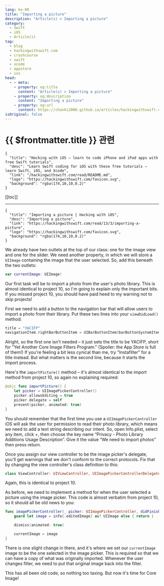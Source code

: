 ```yaml
---
lang: ko-KR
title: "Importing a picture"
description: "Article(s) > Importing a picture"
category:
  - Swift
  - iOS
  - Article(s)
tag: 
  - blog
  - hackingwithswift.com
  - crashcourse
  - swift
  - xcode
  - appstore
  - ios  
head:
  - - meta:
    - property: og:title
      content: "Article(s) > Importing a picture"
    - property: og:description
      content: "Importing a picture"
    - property: og:url
      content: https://chanhi2000.github.io/articles/hackingwithswift.com/read/13/03-importing-a-picture.html
isOriginal: false
---
```


# {{ $frontmatter.title }} 관련

```component VPCard
{
  "title": "Hacking with iOS – learn to code iPhone and iPad apps with free Swift tutorials",
  "desc": "Learn Swift coding for iOS with these free tutorials – learn Swift, iOS, and Xcode",
  "link": "/hackingwithswift.com/read/README.md",
  "logo": "https://hackingwithswift.com/favicon.svg",
  "background": "rgba(174,10,10,0.2)"
}
```

[[toc]]

---

```component VPCard
{
  "title": "Importing a picture | Hacking with iOS",
  "desc": "Importing a picture",
  "link": "https://hackingwithswift.com/read/13/3/importing-a-picture",
  "logo": "https://hackingwithswift.com/favicon.svg",
  "background": "rgba(174,10,10,0.2)"
}
```

<VidStack src="youtube/vr-lKRdKuNY" />

We already have two outlets at the top of our class: one for the image view and one for the slider. We need another property, in which we will store a `UIImage` containing the image that the user selected. So, add this beneath the two outlets:

```swift
var currentImage: UIImage!
```

Our first task will be to import a photo from the user's photo library. This is almost identical to project 10, so I'm going to explain only the important bits. If you missed project 10, you should have paid heed to my warning not to skip projects!

First we need to add a button to the navigation bar that will allow users to import a photo from their library. Put these two lines into your `viewDidLoad()` method:

```swift
title = "YACIFP"
navigationItem.rightBarButtonItem = UIBarButtonItem(barButtonSystemItem: .add, target: self, action: #selector(importPicture))
```

Alright, so the first one isn't needed – it just sets the title to be YACIFP, short for "Yet Another Core Image Filters Program." (Spoiler: the App Store is full of them!) If you're feeling a bit less cynical than me, try "Instafilter" for a title instead. But what matters is the second line, because it starts the import process.

Here's the `importPicture()` method – it's almost identical to the import method from project 10, so again no explaining required:

```swift
@objc func importPicture() {
    let picker = UIImagePickerController()
    picker.allowsEditing = true
    picker.delegate = self
    present(picker, animated: true)
}
```

You should remember that the first time you use a `UIImagePickerController` iOS will ask the user for permission to read their photo library, which means we need to add a text string describing our intent. So, open Info.plist, select any item, click +, then choose the key name “Privacy - Photo Library Additions Usage Description”. Give it the value “We need to import photos” then press return.

Once you assign our view controller to be the image picker's delegate, you'll get warnings that we don't conform to the correct protocols. Fix that by changing the view controller's class definition to this:

```swift
class ViewController: UIViewController, UIImagePickerControllerDelegate, UINavigationControllerDelegate {
```

Again, this is identical to project 10.

As before, we need to implement a method for when the user selected a picture using the image picker. This code is almost verbatim from project 10, so it should all be old news to you:

```swift
func imagePickerController(_ picker: UIImagePickerController, didFinishPickingMediaWithInfo info: [UIImagePickerController.InfoKey : Any]) {
    guard let image = info[.editedImage] as? UIImage else { return }

    dismiss(animated: true)

    currentImage = image
}
```

There is one slight change in there, and it's where we set our `currentImage` image to be the one selected in the image picker. This is required so that we can have a copy of what was originally imported. Whenever the user changes filter, we need to put that original image back into the filter.

This has all been old code, so nothing too taxing. But now it's time for Core Image!

